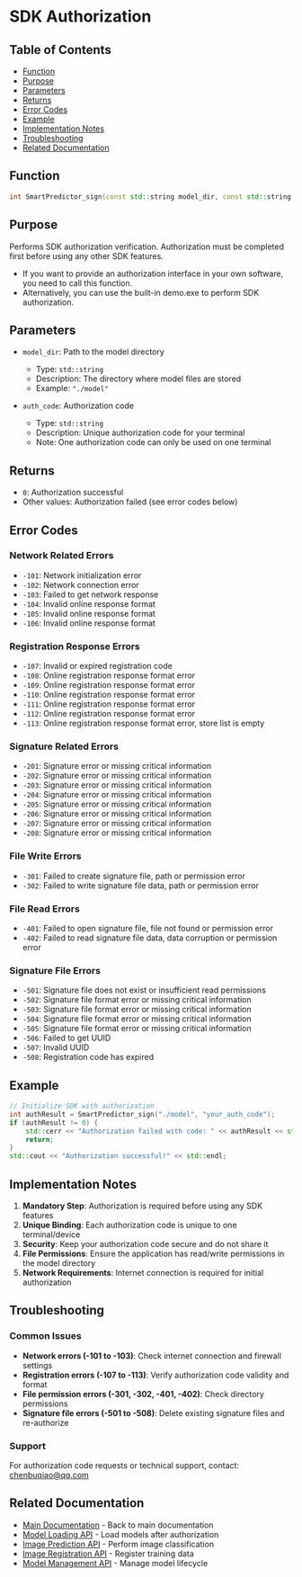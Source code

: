 # SDK Authorization

## Table of Contents

- [Function](#function)
- [Purpose](#purpose)
- [Parameters](#parameters)
- [Returns](#returns)
- [Error Codes](#error-codes)
- [Example](#example)
- [Implementation Notes](#implementation-notes)
- [Troubleshooting](#troubleshooting)
- [Related Documentation](#related-documentation)

## Function

```cpp
int SmartPredictor_sign(const std::string model_dir, const std::string auth_code);
```

## Purpose

Performs SDK authorization verification. Authorization must be completed first before using any other SDK features.

- If you want to provide an authorization interface in your own software, you need to call this function. 
- Alternatively, you can use the built-in demo.exe to perform SDK authorization.

## Parameters

- `model_dir`: Path to the model directory
  - Type: `std::string`
  - Description: The directory where model files are stored
  - Example: `"./model"`

- `auth_code`: Authorization code
  - Type: `std::string`
  - Description: Unique authorization code for your terminal
  - Note: One authorization code can only be used on one terminal

## Returns

- `0`: Authorization successful
- Other values: Authorization failed (see error codes below)

## Error Codes

### Network Related Errors
- `-101`: Network initialization error
- `-102`: Network connection error
- `-103`: Failed to get network response
- `-104`: Invalid online response format
- `-105`: Invalid online response format
- `-106`: Invalid online response format

### Registration Response Errors
- `-107`: Invalid or expired registration code
- `-108`: Online registration response format error
- `-109`: Online registration response format error
- `-110`: Online registration response format error
- `-111`: Online registration response format error
- `-112`: Online registration response format error
- `-113`: Online registration response format error, store list is empty

### Signature Related Errors
- `-201`: Signature error or missing critical information
- `-202`: Signature error or missing critical information
- `-203`: Signature error or missing critical information
- `-204`: Signature error or missing critical information
- `-205`: Signature error or missing critical information
- `-206`: Signature error or missing critical information
- `-207`: Signature error or missing critical information
- `-208`: Signature error or missing critical information

### File Write Errors
- `-301`: Failed to create signature file, path or permission error
- `-302`: Failed to write signature file data, path or permission error

### File Read Errors
- `-401`: Failed to open signature file, file not found or permission error
- `-402`: Failed to read signature file data, data corruption or permission error

### Signature File Errors
- `-501`: Signature file does not exist or insufficient read permissions
- `-502`: Signature file format error or missing critical information
- `-503`: Signature file format error or missing critical information
- `-504`: Signature file format error or missing critical information
- `-505`: Signature file format error or missing critical information
- `-506`: Failed to get UUID
- `-507`: Invalid UUID
- `-508`: Registration code has expired

## Example

```cpp
// Initialize SDK with authorization
int authResult = SmartPredictor_sign("./model", "your_auth_code");
if (authResult != 0) {
    std::cerr << "Authorization failed with code: " << authResult << std::endl;
    return;
}
std::cout << "Authorization successful!" << std::endl;
```

## Implementation Notes

1. **Mandatory Step**: Authorization is required before using any SDK features
2. **Unique Binding**: Each authorization code is unique to one terminal/device
3. **Security**: Keep your authorization code secure and do not share it
4. **File Permissions**: Ensure the application has read/write permissions in the model directory
5. **Network Requirements**: Internet connection is required for initial authorization

## Troubleshooting

### Common Issues
- **Network errors (-101 to -103)**: Check internet connection and firewall settings
- **Registration errors (-107 to -113)**: Verify authorization code validity and format
- **File permission errors (-301, -302, -401, -402)**: Check directory permissions
- **Signature file errors (-501 to -508)**: Delete existing signature files and re-authorize

### Support
For authorization code requests or technical support, contact: chenbuqiao@qq.com

## Related Documentation

- [Main Documentation](../README.md) - Back to main documentation
- [Model Loading API](model_load.md) - Load models after authorization
- [Image Prediction API](prediction.md) - Perform image classification
- [Image Registration API](registration.md) - Register training data
- [Model Management API](model_management.md) - Manage model lifecycle 